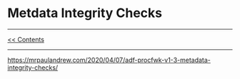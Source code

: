 # Metdata Integrity Checks

___
[<< Contents](/procfwk/contents) 

___

https://mrpaulandrew.com/2020/04/07/adf-procfwk-v1-3-metadata-integrity-checks/